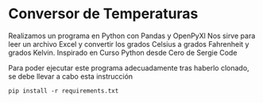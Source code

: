 # Conversor de Temperaturas

Realizamos un programa en Python con Pandas y OpenPyXl
Nos sirve para leer un archivo Excel y convertir los grados Celsius a grados Fahrenheit y grados Kelvin.
Inspirado en Curso Python desde Cero de Sergie Code

Para poder ejecutar este programa adecuadamente tras haberlo clonado, se debe llevar a cabo esta instrucción 
```
pip install -r requirements.txt
```

